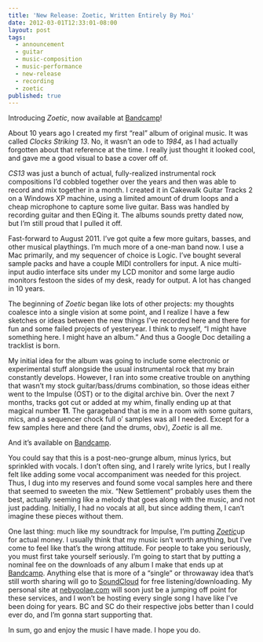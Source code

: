 ```yaml
---
title: 'New Release: Zoetic, Written Entirely By Moi'
date: 2012-03-01T12:33:01-08:00
layout: post
tags:
  - announcement
  - guitar
  - music-composition
  - music-performance
  - new-release
  - recording
  - zoetic
published: true
---
```

Introducing _Zoetic_, now available at [Bandcamp](http://nebyoolae.bandcamp.com/album/zoetic)!

About 10 years ago I created my first &#8220;real&#8221; album of original music. It was called _Clocks Striking 13_. No, it wasn&#8217;t an ode to _1984_, as I had actually forgotten about that reference at the time. I really just thought it looked cool, and gave me a good visual to base a cover off of.

<!--more-->

_CS13_ was just a bunch of actual, fully-realized instrumental rock compositions I&#8217;d cobbled together over the years and then was able to record and mix together in a month. I created it in Cakewalk Guitar Tracks 2 on a Windows XP machine, using a limited amount of drum loops and a cheap microphone to capture some live guitar. Bass was handled by recording guitar and then EQing it. The albums sounds pretty dated now, but I&#8217;m still proud that I pulled it off.

Fast-forward to August 2011. I&#8217;ve got quite a few more guitars, basses, and other musical playthings. I&#8217;m much more of a one-man band now. I use a Mac primarily, and my sequencer of choice is Logic. I&#8217;ve bought several sample packs and have a couple MIDI controllers for input. A nice multi-input audio interface sits under my LCD monitor and some large audio monitors festoon the sides of my desk, ready for output. A lot has changed in 10 years.

The beginning of _Zoetic_ began like lots of other projects: my thoughts coalesce into a single vision at some point, and I realize I have a few sketches or ideas between the new things I&#8217;ve recorded here and there for fun and some failed projects of yesteryear. I think to myself, &#8220;I might have something here. I might have an album.&#8221; And thus a Google Doc detailing a tracklist is born.

My initial idea for the album was going to include some electronic or experimental stuff alongside the usual instrumental rock that my brain constantly develops. However, I ran into some creative trouble on anything that wasn&#8217;t my stock guitar/bass/drums combination, so those ideas either went to the Impulse (OST) or to the digital archive bin. Over the next 7 months, tracks got cut or added at my whim, finally ending up at that magical number **11**. The garageband that is me in a room with some guitars, mics, and a sequencer chock full o&#8217; samples was all I needed. Except for a few samples here and there (and the drums, obv), _Zoetic_ is all me.

And it&#8217;s available on [Bandcamp](http://nebyoolae.bandcamp.com/album/zoetic).

You could say that this is a post-neo-grunge album, minus lyrics, but sprinkled with vocals. I don&#8217;t often sing, and I rarely write lyrics, but I really felt like adding some vocal accompaniment was needed for this project. Thus, I dug into my reserves and found some vocal samples here and there that seemed to sweeten the mix. &#8220;New Settlement&#8221; probably uses them the best, actually seeming like a melody that goes along with the music, and not just padding. Initially, I had no vocals at all, but since adding them, I can&#8217;t imagine these pieces without them.

One last thing: much like my soundtrack for Impulse, I&#8217;m putting [_Zoetic_](http://nebyoolae.bandcamp.com/album/zoetic)up for actual money. I usually think that my music isn&#8217;t worth anything, but I&#8217;ve come to feel like that&#8217;s the wrong attitude. For people to take you seriously, you must first take yourself seriously. I&#8217;m going to start that by putting a nominal fee on the downloads of any album I make that ends up at [Bandcamp](http://nebyoolae.bandcamp.com). Anything else that is more of a &#8220;single&#8221; or throwaway idea that&#8217;s still worth sharing will go to [SoundCloud](http://soundcloud.com/nebyoolae) for free listening/downloading. My personal site at [nebyoolae.com](http://nebyoolae.com) will soon just be a jumping off point for these services, and I won&#8217;t be hosting every single song I have like I&#8217;ve been doing for years. BC and SC do their respective jobs better than I could ever do, and I&#8217;m gonna start supporting that.

In sum, go and enjoy the music I have made. I hope you do.

